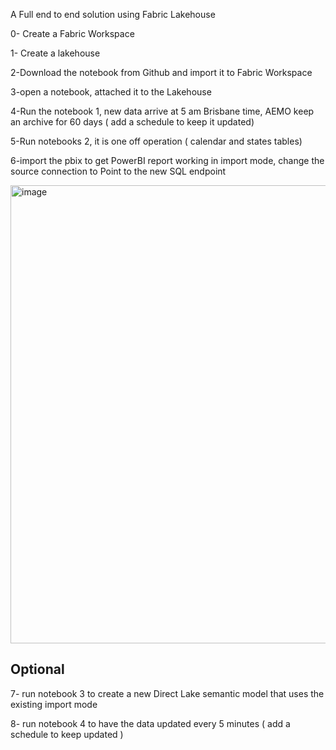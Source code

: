 A Full end to end solution using Fabric Lakehouse

0- Create a Fabric Workspace

1- Create a lakehouse

2-Download the notebook from Github and import it to Fabric Workspace

3-open a notebook, attached it to the Lakehouse

4-Run the notebook 1, new data arrive at 5 am Brisbane time, AEMO keep an archive for 60 days ( add a schedule to keep it updated)

5-Run notebooks 2, it is one off operation ( calendar and states tables)

6-import the pbix to get PowerBI report working in import mode, change the source connection to Point to the new SQL endpoint


<img width="733" alt="image" src="https://github.com/djouallah/aemo_fabric/assets/12554469/62a5ac05-34b7-4ad8-af74-6d8d92a211a3">


## Optional

7- run notebook 3 to create a new Direct Lake semantic model that uses the existing import mode

8- run notebook 4 to have the data updated every 5 minutes ( add a schedule to keep updated )

